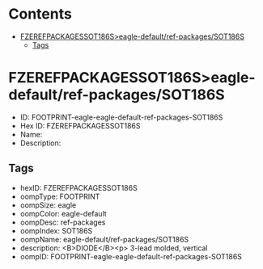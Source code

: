 



Contents
========

* [FZEREFPACKAGESSOT186S>eagle-default/ref-packages/SOT186S](#fzerefpackagessot186seagle-defaultref-packagessot186s)
	* [Tags](#tags)

# FZEREFPACKAGESSOT186S>eagle-default/ref-packages/SOT186S

- ID: FOOTPRINT-eagle-eagle-default-ref-packages-SOT186S
- Hex ID: FZEREFPACKAGESSOT186S
- Name: 
- Description: 

## Tags

- hexID: FZEREFPACKAGESSOT186S
- oompType: FOOTPRINT
- oompSize: eagle
- oompColor: eagle-default
- oompDesc: ref-packages
- oompIndex: SOT186S
- oompName: eagle-default/ref-packages/SOT186S
- description: &lt;B&gt;DIODE&lt;/B&gt;&lt;p&gt;&#xD;
3-lead molded, vertical
- oompID: FOOTPRINT-eagle-eagle-default-ref-packages-SOT186S

